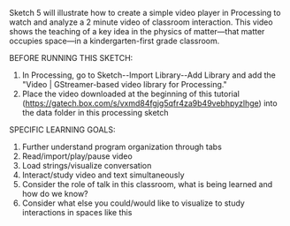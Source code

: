 Sketch 5 will illustrate how to create a simple video player in Processing to watch and analyze a 2 minute video of classroom interaction. This video shows the teaching of a key idea in the physics of matter—that matter occupies space—in a kindergarten-first grade classroom. 

BEFORE RUNNING THIS SKETCH:
1) In Processing, go to Sketch--Import Library--Add Library and add the "Video | GStreamer-based video library for Processing."
2) Place the video downloaded at the beginning of this tutorial (https://gatech.box.com/s/vxmd84fgjg5qfr4za9b49vebhpyzlhge) into the data folder in this processing sketch

SPECIFIC LEARNING GOALS:
1) Further understand program organization through tabs
2) Read/import/play/pause video
3) Load strings/visualize conversation
4) Interact/study video and text simultaneously
5) Consider the role of talk in this classroom, what is being learned and how do we know?
6) Consider what else you could/would like to visualize to study interactions in spaces like this




